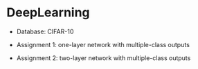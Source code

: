 # DeepLearning
* Database: CIFAR-10

* Assignment 1: one-layer network with multiple-class outputs

* Assignment 2: two-layer network with multiple-class outputs

